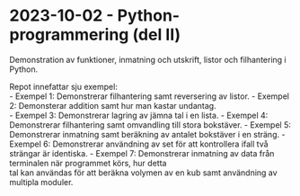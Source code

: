 # 2023-10-02 - Python-programmering (del II)
Demonstration av funktioner, inmatning och utskrift, listor och filhantering i Python.

Repot innefattar sju exempel:  
    - Exempel 1: Demonstrerar filhantering samt reversering av listor.
    - Exempel 2: Demonsterar addition samt hur man kastar undantag.  
    - Exempel 3: Demonstrerar lagring av jämna tal i en lista.
    - Exempel 4: Demonstrerar filhantering samt omvandling till stora bokstäver.
    - Exempel 5: Demonstrerar inmatning samt beräkning av antalet bokstäver i en sträng.
    - Exempel 6: Demonstrerar användning av set för att kontrollera ifall två strängar är identiska.
    - Exempel 7: Demonstrerar inmatning av data från terminalen när programmet körs, hur detta  
                 tal kan användas för att beräkna volymen av en kub samt användning av multipla moduler.